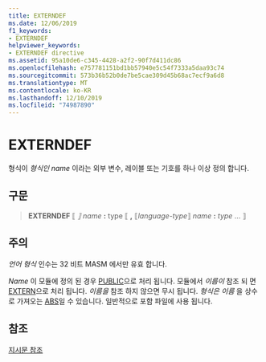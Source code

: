 ```yaml
---
title: EXTERNDEF
ms.date: 12/06/2019
f1_keywords:
- EXTERNDEF
helpviewer_keywords:
- EXTERNDEF directive
ms.assetid: 95a10de6-c345-4428-a2f2-90f7d411dc86
ms.openlocfilehash: e757781151bd1bb57940e5c54f7333a5daa93c74
ms.sourcegitcommit: 573b36b52b0de7be5cae309d45b68ac7ecf9a6d8
ms.translationtype: MT
ms.contentlocale: ko-KR
ms.lasthandoff: 12/10/2019
ms.locfileid: "74987890"
---
```

# <a name="externdef"></a>EXTERNDEF

형식이 *형식인* *name* 이라는 외부 변수, 레이블 또는 기호를 하나 이상 정의 합니다.

## <a name="syntax"></a>구문

> **EXTERNDEF** ⟦ *⟧* *name* __:__ type ⟦ __,__ ⟦*language-type*⟧ *name* __:__ *type* ... ⟧

## <a name="remarks"></a>주의

*언어 형식* 인수는 32 비트 MASM 에서만 유효 합니다.

*Name* 이 모듈에 정의 된 경우 [PUBLIC](../../assembler/masm/public-masm.md)으로 처리 됩니다. 모듈에서 *이름이* 참조 되 면 [EXTERN](../../assembler/masm/extern-masm.md)으로 처리 됩니다. *이름을* 참조 하지 않으면 무시 됩니다. *형식은* *이름* 을 상수로 가져오는 [ABS](../../assembler/masm/operator-abs.md)일 수 있습니다. 일반적으로 포함 파일에 사용 됩니다.

## <a name="see-also"></a>참조

[지시문 참조](../../assembler/masm/directives-reference.md)
